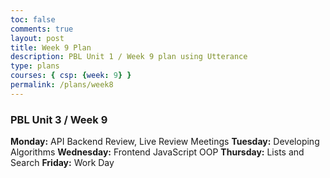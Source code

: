 ```yaml
---
toc: false
comments: true
layout: post
title: Week 9 Plan
description: PBL Unit 1 / Week 9 plan using Utterance
type: plans
courses: { csp: {week: 9} }
permalink: /plans/week8
---
```


### PBL Unit 3 / Week 9
**Monday:**
API Backend Review, Live Review Meetings
**Tuesday:**
Developing Algorithms
**Wednesday:**
Frontend JavaScript OOP
**Thursday:**
Lists and Search
**Friday:**
Work Day
